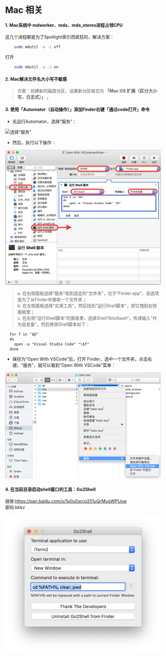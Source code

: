 # Mac 相关

#### 1. Mac系统中 mdworker、mds、mds_stores进程占领CPU
    
这几个进程都是为了Spotlight索引而疯狂的，解决方案：

```bash
    sudo mdutil -a -i off
```

打开
```bash
    sudo mdutil -a -i on
```


#### 2. Mac解决文件名大小写不敏感

>方案：创建新的磁盘分区，设置新分区格式为 **「Mac OS 扩展（区分大小写，日志式）」** 。

#### 3. 使用「Automator（自动操作）」添加Finder右键「通过code打开」命令

- 先运行Automator，选择“服务”：

![选择“服务”]("./../../img/mac01.png "选择“服务”")

- 然后，执行以下操作：

![“服务”面板](./../../img/mac02.png "“服务”面板")

   > a. 在右侧面板选择“服务”收到选定的“文件夹”，位于“Finder.app“，该选项是为了从Finder中接收一个文件夹；<br>
   > b. 在左侧面板选择”实用工具“，然后找到”运行Shell脚本“，把它拽到右侧面板里；<br>
   > c. 在右侧”运行Shell脚本“的面板里，选择Shell”/bin/bash“，传递输入“作为自变量”，然后修改Shell脚本如下：
```shell
  for f in "$@"
  do  
    open -a "Visual Studio Code" "\$f"  
  done  
```
- 保存为“Open With VSCode”后，打开 Finder，选中一个文件夹，点击右键，“服务”，就可以看到“Open With VSCode”菜单：

![文件夹右键](./../../img/mac03.png "文件夹右键")


#### 4. 在当前目录启动shell窗口的工具：Go2Shell

链接:https://pan.baidu.com/s/1p0u0srcq251uQrMugWPUxw  
密码:bkkv

![配置参考](./../../img/mac04.png)